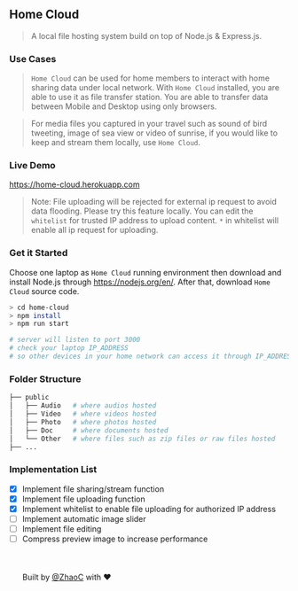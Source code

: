 ## Home Cloud
> A local file hosting system build on top of Node.js &amp; Express.js.

### Use Cases
> `Home Cloud` can be used for home members to interact with home sharing data under local network. With `Home Cloud` installed, you are able to use it as file transfer station. You are able to transfer data between Mobile and Desktop using only browsers.

> For media files you captured in your travel such as sound of bird tweeting, image of sea view or video of sunrise, if you would like to keep and stream them locally, use `Home Cloud`.

### Live Demo
https://home-cloud.herokuapp.com
> Note: File uploading will be rejected for external ip request to avoid data flooding. Please try this feature locally. You can edit the `whitelist` for trusted IP address to upload content. `*` in whitelist will enable all ip request for uploading.

### Get it Started
Choose one laptop as `Home Cloud` running environment then download and install Node.js through https://nodejs.org/en/. After that, download `Home Cloud` source code.

```sh
> cd home-cloud
> npm install
> npm run start

# server will listen to port 3000
# check your laptop IP_ADDRESS 
# so other devices in your home network can access it through IP_ADDRESS:3000
```

### Folder Structure
```bash
├── public
│   ├── Audio   # where audios hosted
│   ├── Video   # where videos hosted 
│   ├── Photo   # where photos hosted
│   ├── Doc     # where documents hosted
│   └── Other   # where files such as zip files or raw files hosted
├── ...
```

### Implementation List
- [x] Implement file sharing/stream function 
- [x] Implement file uploading function
- [x] Implement whitelist to enable file uploading for authorized IP address
- [ ] Implement automatic image slider
- [ ] Implement file editing
- [ ] Compress preview image to increase performance
<br/><br/><br/><br/>
Built by [@ZhaoC](https://github.com/ZhaoC) with :heart:
